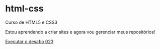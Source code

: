 # html-css
 Curso de HTML5 e CSS3

 Estou aprendendo a criar sites e agora vou gerenciar meus repositórios!

<a href="https://kauandesousa.github.io/html-css/exercicios/ex023/android.html">Executar o desafio 023</a>
